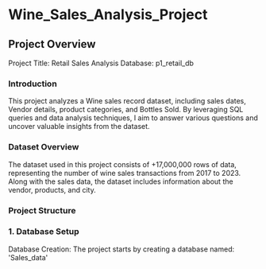 # Wine_Sales_Analysis_Project
## Project Overview
Project Title: Retail Sales Analysis
Database: p1_retail_db
### Introduction
This project analyzes a Wine sales record dataset, including sales dates, Vendor details, product categories, and Bottles Sold. By leveraging SQL queries and data analysis techniques, I aim to answer various questions and uncover valuable insights from the dataset.
### Dataset Overview
The dataset used in this project consists of +17,000,000 rows of data, representing the number of wine sales transactions from 2017 to 2023. Along with the sales data, the dataset includes information about the vendor, products, and city.
### Project Structure
### 1. Database Setup
Database Creation: The project starts by creating a database named: 'Sales_data'



